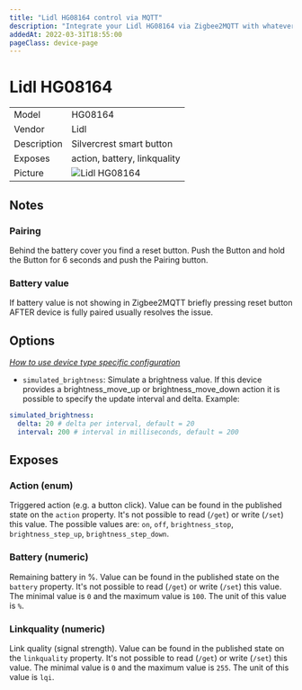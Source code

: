 ```yaml
---
title: "Lidl HG08164 control via MQTT"
description: "Integrate your Lidl HG08164 via Zigbee2MQTT with whatever smart home infrastructure you are using without the vendor's bridge or gateway."
addedAt: 2022-03-31T18:55:00
pageClass: device-page
---
```


<!-- !!!! -->
<!-- ATTENTION: This file is auto-generated through docgen! -->
<!-- You can only edit the "Notes"-Section between the two comment lines "Notes BEGIN" and "Notes END". -->
<!-- Do not use h1 or h2 heading within "## Notes"-Section. -->
<!-- !!!! -->

# Lidl HG08164

|     |     |
|-----|-----|
| Model | HG08164  |
| Vendor  | Lidl  |
| Description | Silvercrest smart button |
| Exposes | action, battery, linkquality |
| Picture | ![Lidl HG08164](https://www.zigbee2mqtt.io/images/devices/HG08164.jpg) |


<!-- Notes BEGIN: You can edit here. Add "## Notes" headline if not already present. -->
## Notes

### Pairing
Behind the battery cover you find a reset button. Push the Button and hold the Button for 6 seconds and push the Pairing button.

### Battery value
If battery value is not showing in Zigbee2MQTT briefly pressing reset button AFTER device is fully paired usually resolves the issue.
<!-- Notes END: Do not edit below this line -->


## Options
*[How to use device type specific configuration](../guide/configuration/devices-groups.md#specific-device-options)*

* `simulated_brightness`: Simulate a brightness value. If this device provides a brightness_move_up or brightness_move_down action it is possible to specify the update interval and delta. Example:
```yaml
simulated_brightness:
  delta: 20 # delta per interval, default = 20
  interval: 200 # interval in milliseconds, default = 200
```


## Exposes

### Action (enum)
Triggered action (e.g. a button click).
Value can be found in the published state on the `action` property.
It's not possible to read (`/get`) or write (`/set`) this value.
The possible values are: `on`, `off`, `brightness_stop`, `brightness_step_up`, `brightness_step_down`.

### Battery (numeric)
Remaining battery in %.
Value can be found in the published state on the `battery` property.
It's not possible to read (`/get`) or write (`/set`) this value.
The minimal value is `0` and the maximum value is `100`.
The unit of this value is `%`.

### Linkquality (numeric)
Link quality (signal strength).
Value can be found in the published state on the `linkquality` property.
It's not possible to read (`/get`) or write (`/set`) this value.
The minimal value is `0` and the maximum value is `255`.
The unit of this value is `lqi`.


